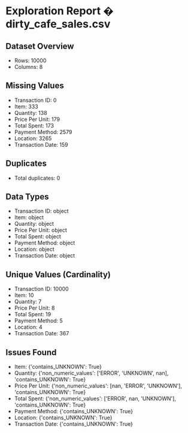 # Exploration Report � dirty_cafe_sales.csv

## Dataset Overview
- Rows: 10000
- Columns: 8

## Missing Values
- Transaction ID: 0
- Item: 333
- Quantity: 138
- Price Per Unit: 179
- Total Spent: 173
- Payment Method: 2579
- Location: 3265
- Transaction Date: 159

## Duplicates
- Total duplicates: 0

## Data Types
- Transaction ID: object
- Item: object
- Quantity: object
- Price Per Unit: object
- Total Spent: object
- Payment Method: object
- Location: object
- Transaction Date: object

## Unique Values (Cardinality)
- Transaction ID: 10000
- Item: 10
- Quantity: 7
- Price Per Unit: 8
- Total Spent: 19
- Payment Method: 5
- Location: 4
- Transaction Date: 367

## Issues Found
- Item: {'contains_UNKNOWN': True}
- Quantity: {'non_numeric_values': ['ERROR', 'UNKNOWN', nan], 'contains_UNKNOWN': True}
- Price Per Unit: {'non_numeric_values': [nan, 'ERROR', 'UNKNOWN'], 'contains_UNKNOWN': True}
- Total Spent: {'non_numeric_values': ['ERROR', nan, 'UNKNOWN'], 'contains_UNKNOWN': True}
- Payment Method: {'contains_UNKNOWN': True}
- Location: {'contains_UNKNOWN': True}
- Transaction Date: {'contains_UNKNOWN': True}
